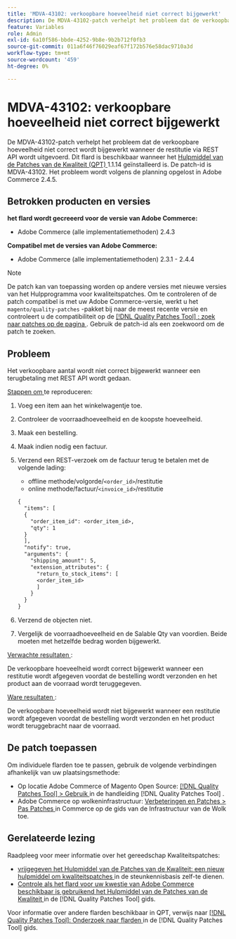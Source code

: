 ```yaml
---
title: 'MDVA-43102: verkoopbare hoeveelheid niet correct bijgewerkt'
description: De MDVA-43102-patch verhelpt het probleem dat de verkoopbare hoeveelheid niet correct wordt bijgewerkt wanneer de restitutie via REST API wordt uitgevoerd. Deze patch is beschikbaar wanneer [Quality Patches Tool (QPT)] (https://experienceleague.adobe.com/en/docs/commerce-operations/tools/quality-patches-tool/quality-patches-tool-to-self-serve-quality-patches) 1.1.14 is geïnstalleerd. De patch-id is MDVA-43102. Het probleem wordt volgens de planning opgelost in Adobe Commerce 2.4.5.
feature: Variables
role: Admin
exl-id: 6a10f586-bbde-4252-9b8e-9b2b712f0fb3
source-git-commit: 011a6f46f76029eaf67f172b576e58dac9710a3d
workflow-type: tm+mt
source-wordcount: '459'
ht-degree: 0%

---
```


# MDVA-43102: verkoopbare hoeveelheid niet correct bijgewerkt

De MDVA-43102-patch verhelpt het probleem dat de verkoopbare hoeveelheid niet correct wordt bijgewerkt wanneer de restitutie via REST API wordt uitgevoerd. Dit flard is beschikbaar wanneer het [ Hulpmiddel van de Patches van de Kwaliteit (QPT) ](https://experienceleague.adobe.com/en/docs/commerce-operations/tools/quality-patches-tool/quality-patches-tool-to-self-serve-quality-patches) 1.1.14 geïnstalleerd is. De patch-id is MDVA-43102. Het probleem wordt volgens de planning opgelost in Adobe Commerce 2.4.5.

## Betrokken producten en versies

**het flard wordt gecreeerd voor de versie van Adobe Commerce:**

* Adobe Commerce (alle implementatiemethoden) 2.4.3

**Compatibel met de versies van Adobe Commerce:**

* Adobe Commerce (alle implementatiemethoden) 2.3.1 - 2.4.4

>[!NOTE]
>
>De patch kan van toepassing worden op andere versies met nieuwe versies van het Hulpprogramma voor kwaliteitspatches. Om te controleren of de patch compatibel is met uw Adobe Commerce-versie, werkt u het `magento/quality-patches` -pakket bij naar de meest recente versie en controleert u de compatibiliteit op de [[!DNL Quality Patches Tool] : zoek naar patches op de pagina ](https://experienceleague.adobe.com/en/docs/commerce-operations/tools/quality-patches-tool/quality-patches-tool-to-self-serve-quality-patches) . Gebruik de patch-id als een zoekwoord om de patch te zoeken.

## Probleem

Het verkoopbare aantal wordt niet correct bijgewerkt wanneer een terugbetaling met REST API wordt gedaan.

<u> Stappen om </u> te reproduceren:

1. Voeg een item aan het winkelwagentje toe.
1. Controleer de voorraadhoeveelheid en de koopste hoeveelheid.
1. Maak een bestelling.
1. Maak indien nodig een factuur.
1. Verzend een REST-verzoek om de factuur terug te betalen met de volgende lading:

   * offline methode/volgorde/`<order_id>`/restitutie
   * online methode/factuur/`<invoice_id>`/restitutie

   ```rest
   {
     "items": [
     {
       "order_item_id": <order_item_id>,
       "qty": 1
     }
     ],
     "notify": true,
     "arguments": {
       "shipping_amount": 5,
       "extension_attributes": {
         "return_to_stock_items": [
         <order_item_id>
         ]
       }
     }
   }
   ```

1. Verzend de objecten niet.
1. Vergelijk de voorraadhoeveelheid en de Salable Qty van voordien. Beide moeten met hetzelfde bedrag worden bijgewerkt.

<u> Verwachte resultaten </u>:

De verkoopbare hoeveelheid wordt correct bijgewerkt wanneer een restitutie wordt afgegeven voordat de bestelling wordt verzonden en het product aan de voorraad wordt teruggegeven.

<u> Ware resultaten </u>:

De verkoopbare hoeveelheid wordt niet bijgewerkt wanneer een restitutie wordt afgegeven voordat de bestelling wordt verzonden en het product wordt teruggebracht naar de voorraad.

## De patch toepassen

Om individuele flarden toe te passen, gebruik de volgende verbindingen afhankelijk van uw plaatsingsmethode:

* Op locatie Adobe Commerce of Magento Open Source: [[!DNL Quality Patches Tool] > Gebruik ](/help/tools/quality-patches-tool/usage.md) in de handleiding [!DNL Quality Patches Tool] .
* Adobe Commerce op wolkeninfrastructuur: [ Verbeteringen en Patches > Pas Patches ](https://experienceleague.adobe.com/docs/commerce-cloud-service/user-guide/develop/upgrade/apply-patches.html) in Commerce op de gids van de Infrastructuur van de Wolk toe.

## Gerelateerde lezing

Raadpleeg voor meer informatie over het gereedschap Kwaliteitspatches:

* [ vrijgegeven het Hulpmiddel van de Patches van de Kwaliteit: een nieuw hulpmiddel om kwaliteitspatches ](https://experienceleague.adobe.com/en/docs/commerce-operations/tools/quality-patches-tool/quality-patches-tool-to-self-serve-quality-patches) in de steunkennisbasis zelf-te dienen.
* [ Controle als het flard voor uw kwestie van Adobe Commerce beschikbaar is gebruikend het Hulpmiddel van de Patches van de Kwaliteit ](/help/tools/quality-patches-tool/patches-available-in-qpt/check-patch-for-magento-issue-with-magento-quality-patches.md) in de [!DNL Quality Patches Tool] gids.

Voor informatie over andere flarden beschikbaar in QPT, verwijs naar [[!DNL Quality Patches Tool]: Onderzoek naar flarden ](https://experienceleague.adobe.com/tools/commerce-quality-patches/index.html) in de [!DNL Quality Patches Tool] gids.
